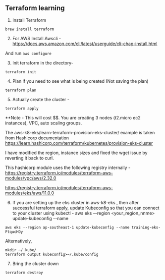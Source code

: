 ## Terraform learning

1. Install Terraform

```
brew install terraform
```

2. For AWS Install Awscli - https://docs.aws.amazon.com/cli/latest/userguide/cli-chap-install.html

And run `aws configure`

3. Init terraform in the directory-

```
terraform init
```

4. Plan if you need to see what is being created (Not saving the plan)

```
terraform plan
```

5. Actually create the cluster -

```
terraform apply
```

\*\*Note - This will cost \$\$. You are creating 3 nodes (t2.micro ec2 instances), VPC, auto scaling
groups.

The aws-k8-eks/learn-terraform-provision-eks-cluster/ example is taken from Hashicorp documentation
https://learn.hashicorp.com/terraform/kubernetes/provision-eks-cluster

I have modified the region, instance sizes and fixed the wget issue by reverting it back to curl.

This hashicorp module uses the following registry internally -
https://registry.terraform.io/modules/terraform-aws-modules/vpc/aws/2.32.0

https://registry.terraform.io/modules/terraform-aws-modules/eks/aws/11.0.0

6. If you are setting up the eks cluster in aws-k8-eks , then after successful terraform apply, update
   Kubeconfig so that you can connect to your cluster using kubectl -
   aws eks --region <your_region_nnme> update-kubeconfig --name <your-cluster-name>

```
aws eks --region ap-southeast-1 update-kubeconfig --name training-eks-FtqucHDy
```

Alternatively, 
```
mkdir ~/.kube/
terraform output kubeconfig>~/.kube/config
```

7. Bring the cluster down

```
terraform destroy
```
